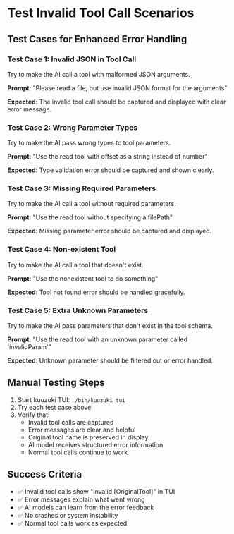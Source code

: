 # Test Invalid Tool Call Scenarios

## Test Cases for Enhanced Error Handling

### Test Case 1: Invalid JSON in Tool Call

Try to make the AI call a tool with malformed JSON arguments.

**Prompt**: "Please read a file, but use invalid JSON format for the arguments"

**Expected**: The invalid tool call should be captured and displayed with clear error message.

### Test Case 2: Wrong Parameter Types

Try to make the AI pass wrong types to tool parameters.

**Prompt**: "Use the read tool with offset as a string instead of number"

**Expected**: Type validation error should be captured and shown clearly.

### Test Case 3: Missing Required Parameters

Try to make the AI call a tool without required parameters.

**Prompt**: "Use the read tool without specifying a filePath"

**Expected**: Missing parameter error should be captured and displayed.

### Test Case 4: Non-existent Tool

Try to make the AI call a tool that doesn't exist.

**Prompt**: "Use the nonexistent tool to do something"

**Expected**: Tool not found error should be handled gracefully.

### Test Case 5: Extra Unknown Parameters

Try to make the AI pass parameters that don't exist in the tool schema.

**Prompt**: "Use the read tool with an unknown parameter called 'invalidParam'"

**Expected**: Unknown parameter should be filtered out or error handled.

## Manual Testing Steps

1. Start kuuzuki TUI: `./bin/kuuzuki tui`
2. Try each test case above
3. Verify that:
   - Invalid tool calls are captured
   - Error messages are clear and helpful
   - Original tool name is preserved in display
   - AI model receives structured error information
   - Normal tool calls continue to work

## Success Criteria

- ✅ Invalid tool calls show "Invalid [OriginalTool]" in TUI
- ✅ Error messages explain what went wrong
- ✅ AI models can learn from the error feedback
- ✅ No crashes or system instability
- ✅ Normal tool calls work as expected
